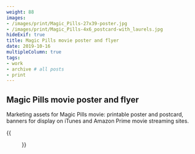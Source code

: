 ```yaml
---
weight: 88
images:
- /images/print/Magic_Pills-27x39-poster.jpg
- /images/print/Magic_Pills-4x6_postcard-with_laurels.jpg
hideExif: true
title: Magic Pills movie poster and flyer
date: 2019-10-16
multipleColumn: true
tags:
- work
- archive # all posts
- print
---
```


## Magic Pills movie poster and flyer

Marketing assets for Magic Pills movie: printable poster and postcard, banners
for display on iTunes and Amazon Prime movie streaming sites.

{{<figure src="/img/print/Magic_Pills_poster-iTunes-16x9-HD.jpg" title="Movie banner for iTunes and Amazon Prime streaming">}}
